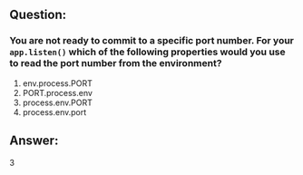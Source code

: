 ## Question:

### You are not ready to commit to a specific port number. For your `app.listen()` which of the following properties would you use to read the port number from the environment?

1. env.process.PORT
2. PORT.process.env
3. process.env.PORT
4. process.env.port

## Answer:
3

<!-- Correct -->